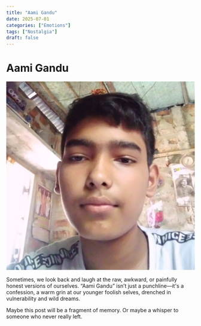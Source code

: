 ```yaml
---
title: "Aami Gandu"
date: 2025-07-01
categories: ["Emotions"]
tags: ["Nostalgia"]
draft: false
---
```


# Aami Gandu

![Aami Gandu](/images/aami-gandu.jpg)

Sometimes, we look back and laugh at the raw, awkward, or painfully honest versions of ourselves. “Aami Gandu” isn’t just a punchline—it's a confession, a warm grin at our younger foolish selves, drenched in vulnerability and wild dreams.

Maybe this post will be a fragment of memory. Or maybe a whisper to someone who never really left.

<!-- You can continue with your story, a poem, or a reflection below. Let me know if you'd like help crafting that tone. -->
